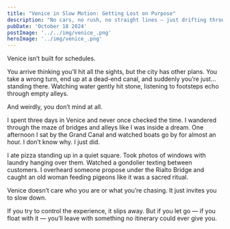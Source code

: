 ```yaml
---
title: "Venice in Slow Motion: Getting Lost on Purpose"
description: "No cars, no rush, no straight lines — just drifting through a living painting"
pubDate: 'October 18 2024'
postImage: '../../img/venice_.png'
heroImage: '../img/venice_.png'
---
```


Venice isn’t built for schedules.

You arrive thinking you’ll hit all the sights, but the city has other plans. You take a wrong turn, end up at a dead-end canal, and suddenly you’re just... standing there. Watching water gently hit stone, listening to footsteps echo through empty alleys.

And weirdly, you don’t mind at all.

I spent three days in Venice and never once checked the time. I wandered through the maze of bridges and alleys like I was inside a dream. One afternoon I sat by the Grand Canal and watched boats go by for almost an hour. I don’t know why. I just did.

I ate pizza standing up in a quiet square. Took photos of windows with laundry hanging over them. Watched a gondolier texting between customers. I overheard someone propose under the Rialto Bridge and caught an old woman feeding pigeons like it was a sacred ritual.

Venice doesn’t care who you are or what you’re chasing. It just invites you to slow down.

If you try to control the experience, it slips away. But if you let go — if you float with it — you’ll leave with something no itinerary could ever give you.
